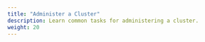 ```yaml
---
title: "Administer a Cluster"
description: Learn common tasks for administering a cluster.
weight: 20
---
```


